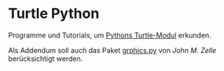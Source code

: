 # Turtle Python

Programme und Tutorials, um [Pythons Turtle-Modul](http://cognitiones.kantel-chaos-team.de/programmierung/python/turtlepython.html) erkunden.

Als Addendum soll auch das Paket [grphics.py](http://cognitiones.kantel-chaos-team.de/programmierung/python/graphicspy.html) von *John M. Zelle* berücksichtigt werden.
